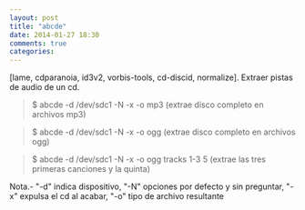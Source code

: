 ```yaml
---
layout: post
title: "abcde"
date: 2014-01-27 18:30
comments: true
categories: 
---
```

[lame, cdparanoia, id3v2, vorbis-tools, cd-discid, normalize]. Extraer pistas de audio de un cd.

>$ abcde -d /dev/sdc1 -N -x -o mp3 (extrae disco completo en archivos mp3)

>$ abcde -d /dev/sdc1 -N -x -o ogg (extrae disco completo en archivos ogg)

>$ abcde -d /dev/sdc1 -N -x -o ogg tracks 1-3 5 (extrae las tres primeras canciones y la quinta)

Nota.- "-d" indica dispositivo, "-N" opciones por defecto y sin preguntar, "-x" expulsa el cd al acabar, "-o" tipo de archivo resultante

